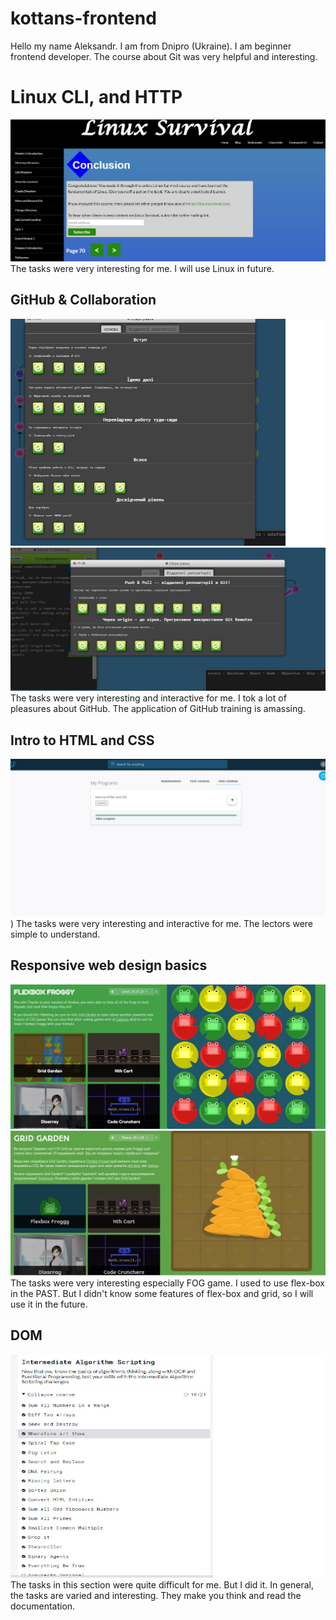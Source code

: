 # kottans-frontend

Hello my name Aleksandr. I am from Dnipro (Ukraine).
I am beginner frontend developer. The course about Git was very helpful and  interesting.

# Linux CLI, and HTTP
![linux screen shot](task_linux_cli/linux.jpg)
The tasks were very interesting for me. I will use Linux in future.

## GitHub & Collaboration 
![GitHub & Collaboration ](task_git_collaboration/GIt_colobaration.jpg)
![GitHub & Collaboration part two](task_git_collaboration/GitHub_Collaboration_p2.jpg)
The tasks were very interesting and interactive for me. I tok a lot of pleasures about GitHub. The application of GitHub training is amassing.

## Intro to HTML and CSS
![HTML and CSS screen shot](task_html_css_intro/HTML_CSS_basic.jpg))
The tasks were very interesting and interactive for me.
The lectors were simple to understand. 

## Responsive web design basics
![flex-box](task_responsive_web_design/flex-box.jpg)
![grid](task_responsive_web_design/Grid-template.jpg)
The tasks were very interesting especially FOG game. I used to use flex-box in the PAST.
But I didn't know some features of flex-box and grid, so I will use it in the future.

## DOM
![DOM](task_js_dom/algoritms.jpg)
The tasks in this section were quite difficult for me. But I did it. In general, the tasks are varied and interesting. They make you think and read the documentation.